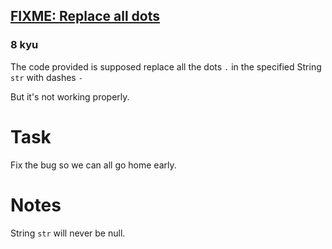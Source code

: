<h2><a href=https://www.codewars.com/kata/596c6eb85b0f515834000049/train/csharp target="_blank">FIXME: Replace all dots</a></h2><h3>8 kyu</h3><p>The code provided is supposed replace all the dots <code>.</code> in the specified String <code>str</code> with dashes <code>-</code></p><p>But it's not working properly.</p><h1 id="task">Task</h1><p>Fix the bug so we can all go home early.</p><h1 id="notes">Notes</h1><p>String <code>str</code> will never be null.</p>
